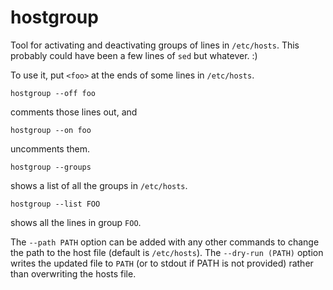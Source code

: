 hostgroup
=========

Tool for activating and deactivating groups of lines in `/etc/hosts`. This probably could have been a few lines of `sed` but whatever. :)

To use it, put `<foo>` at the ends of some lines in `/etc/hosts`.

```
hostgroup --off foo
```

comments those lines out, and

```
hostgroup --on foo
```

uncomments them.


```
hostgroup --groups
```

shows a list of all the groups in `/etc/hosts`.

```
hostgroup --list FOO
```

shows all the lines in group `FOO`.

The `--path PATH` option can be added with any other commands to change the path to the host file (default is `/etc/hosts`). The `--dry-run (PATH)` option writes the updated file to `PATH` (or to stdout if PATH is not provided) rather than overwriting the hosts file.
